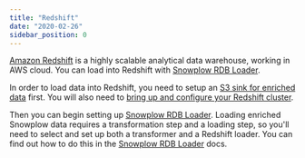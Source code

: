 ```yaml
---
title: "Redshift"
date: "2020-02-26"
sidebar_position: 0
---
```


[Amazon Redshift](https://aws.amazon.com/redshift/) is a highly scalable analytical data warehouse, working in AWS cloud. You can load into Redshift with [Snowplow RDB Loader](/docs/pipeline-components-and-applications/loaders-storage-targets/snowplow-rdb-loader/index.md). 

In order to load data into Redshift, you need to setup an [S3 sink for enriched data](/docs/getting-started-on-snowplow-open-source/setup-snowplow-on-aws/setup-destinations/load-data-to-s3/index.md) first. You will also need to [bring up and configure your Redshift cluster](/docs/getting-started-on-snowplow-open-source/setup-snowplow-on-aws/setup-destinations/setup-redshift/launch-a-redshift-cluster/index.md). 

Then you can begin setting up [Snowplow RDB Loader](/docs/pipeline-components-and-applications/loaders-storage-targets/snowplow-rdb-loader/index.md). Loading enriched Snowplow data requires a transformation step and a loading step, so you'll need to select and set up both a transformer and a Redshift loader. You can find out how to do this in the [Snowplow RDB Loader](/docs/pipeline-components-and-applications/loaders-storage-targets/snowplow-rdb-loader/index.md) docs.